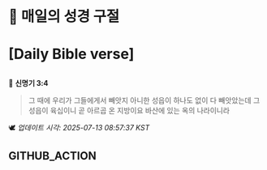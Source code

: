 # 🙏 매일의 성경 구절
# [Daily Bible verse]
##
<!-- START_BIBLE_VERSE -->
📖 **신명기 3:4**
> 그 때에 우리가 그들에게서 빼앗지 아니한 성읍이 하나도 없이 다 빼앗았는데 그 성읍이 육십이니 곧 아르곱 온 지방이요 바산에 있는 옥의 나라이니라

🕊️ _업데이트 시각: 2025-07-13 08:57:37 KST_
  <!-- END_BIBLE_VERSE -->
## GITHUB_ACTION
